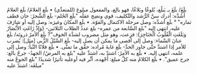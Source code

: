 ‌بلَغَ/ ‌بلَغَ بـ يَبلُغ، بُلوغًا وبَلاغًا، فهو بالِغ، والمفعول مبلوغ (للمتعدِّي)
• ‌بلَغ الغلامُ/ ‌بلَغ الغلامُ أَشُدَّه: أدرك سنَّ الرُّشد والتَّكليف، قوي ونضِج عقلُه "‌بلَغ الحُلم- ‌بلَغ الشَّجرُ: حان قطف ثماره" ° ‌بلَغ أشدَّه: وصل مرحلة الاكتمال والقوّة.
 • ‌بلَغ المكانَ وغيرَه: وصل إليه أو شارَفَ عليه، انتهى إليه "‌بلغ السَّابعة من عمره- ‌بلغ عددُ الطلاب الثلاثين- {وَإِذْ زَاغَتِ الأَبْصَارُ وَبَلَغَتِ الْقُلُوبُ الْحَنَاجِرَ}: فزِعت، وهو مثل مضروب لشدَّة الخوف"? ‌بلَغ الأمرُ ذروتَه/ ‌بلَغ عنانَ السَّماء: وصل إلى أقصى ما يمكن أن يصل إليه- ‌بلَغ السَّيْلُ الزُّبى [مثل]: يُضرب للأمر إذا اشتدَّ حتَّى جاوز الحدَّ- ‌بلَغ غايةَ مُراده: حقَّق ما تمنَّى.
• ‌بلَغ فلانًا النَّبأُ: وصل إلى علمه، انتهى إليه.
• ‌بلَغ به الأمرُ: اشتدّ به، اشتدَّ عليه "‌بلغ به المرضُ/ الجهدُ- جرحٌ بالغ: جرح عميق".
• ‌بلَغ الكلامُ منه كلَّ مبلغ: أَجْهده، أثّر فيه أوعليه تأثيرًا شديدًا "‌بلغ الجوعُ منه مبلغَه: اشتدّ عليه"